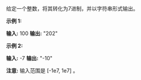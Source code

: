 给定一个整数，将其转化为7进制，并以字符串形式输出。

**示例 1:**

**输入:** 100
**输出:** "202"

**示例 2:**

**输入:** -7
**输出:** "-10"

**注意:** 输入范围是 \[-1e7, 1e7\] 。